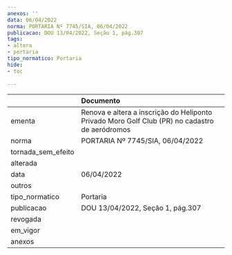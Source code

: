 ```yaml
---
anexos: ''
data: 06/04/2022
norma: PORTARIA Nº 7745/SIA, 06/04/2022
publicacao: DOU 13/04/2022, Seção 1, pág.307
tags:
- altera
- portaria
tipo_normatico: Portaria
hide: 
- toc 
 
---
```


|                    | Documento                                                                                      |
|:-------------------|:-----------------------------------------------------------------------------------------------|
| ementa             | Renova e altera a inscrição do Heliponto Privado Moro Golf Club (PR) no cadastro de aeródromos |
| norma              | PORTARIA Nº 7745/SIA, 06/04/2022                                                               |
| tornada_sem_efeito |                                                                                                |
| alterada           |                                                                                                |
| data               | 06/04/2022                                                                                     |
| outros             |                                                                                                |
| tipo_normatico     | Portaria                                                                                       |
| publicacao         | DOU 13/04/2022, Seção 1, pág.307                                                               |
| revogada           |                                                                                                |
| em_vigor           |                                                                                                |
| anexos             |                                                                                                |